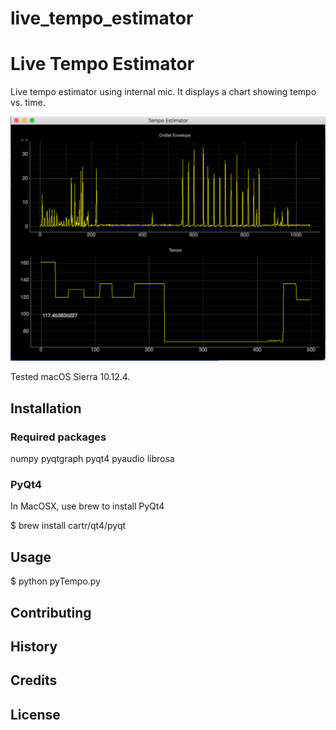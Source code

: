 # live_tempo_estimator

# Live Tempo Estimator

Live tempo estimator using internal mic. It displays a chart showing tempo vs. time.

![Alt text](https://raw.githubusercontent.com/djeongo/live_tempo_estimator/master/img/screen_capture.png?raw=true "Screen capture of Live Tempo Estimator")

Tested macOS Sierra 10.12.4.

## Installation

### Required packages
numpy
pyqtgraph
pyqt4
pyaudio
librosa

### PyQt4
In MacOSX, use brew to install PyQt4

$ brew install cartr/qt4/pyqt

## Usage

$ python pyTempo.py

## Contributing


## History


## Credits


## License
